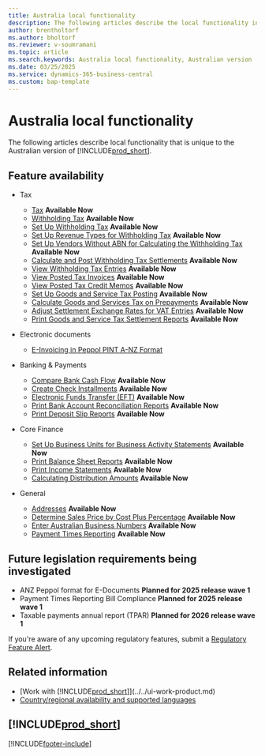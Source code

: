 ```yaml
---
title: Australia local functionality
description: The following articles describe the local functionality in the Australian version of Business Central.
author: brentholtorf
ms.author: bholtorf
ms.reviewer: v-soumramani
ms.topic: article
ms.search.keywords: Australia local functionality, Australian version
ms.date: 03/25/2025
ms.service: dynamics-365-business-central
ms.custom: bap-template
---
```


# Australia local functionality

The following articles describe local functionality that is unique to the Australian version of [!INCLUDE[prod_short](../../includes/prod_short.md)].  

## Feature availability

- Tax
  - [Tax](tax.md) **Available Now**
  - [Withholding Tax](withholding-tax.md) **Available Now**
  - [Set Up Withholding Tax](how-to-set-up-withholding-tax.md) **Available Now**
  - [Set Up Revenue Types for Withholding Tax](how-to-set-up-revenue-types-for-withholding-tax.md) **Available Now**
  - [Set Up Vendors Without ABN for Calculating the Withholding Tax](how-to-set-up-vendors-without-abn-for-calculating-the-withholding-tax.md) **Available Now**
  - [Calculate and Post Withholding Tax Settlements](how-to-calculate-and-post-withholding-tax-settlements.md) **Available Now**
  - [View Withholding Tax Entries](how-to-view-withholding-tax-entries.md) **Available Now**
  - [View Posted Tax Invoices](how-to-view-posted-tax-invoices.md) **Available Now**
  - [View Posted Tax Credit Memos](how-to-view-posted-tax-credit-memos.md) **Available Now**
  - [Set Up Goods and Service Tax Posting](how-to-set-up-goods-and-service-tax-posting.md) **Available Now**
  - [Calculate Goods and Services Tax on Prepayments](how-to-calculate-goods-and-services-tax-on-prepayments.md) **Available Now**
  - [Adjust Settlement Exchange Rates for VAT Entries](how-to-adjust-settlement-exchange-rates-for-vat-entries.md) **Available Now**
  - [Print Goods and Service Tax Settlement Reports](how-to-print-goods-and-service-tax-settlement-reports.md) **Available Now**

- Electronic documents
  - [E-Invoicing in Peppol PINT A-NZ Format](how-to-au-einvoice.md)

- Banking & Payments
  - [Compare Bank Cash Flow](how-to-compare-bank-cash-flow.md) **Available Now**
  - [Create Check Installments](how-to-create-check-installments.md) **Available Now**
  - [Electronic Funds Transfer (EFT)](electronic-funds-transfer-eft-.md) **Available Now**
  - [Print Bank Account Reconciliation Reports](how-to-print-bank-account-reconciliation-reports.md) **Available Now**
  - [Print Deposit Slip Reports](how-to-print-deposit-slip-reports.md) **Available Now**

- Core Finance
  - [Set Up Business Units for Business Activity Statements](how-to-set-up-business-units-for-business-activity-statements.md) **Available Now**
  - [Print Balance Sheet Reports](how-to-print-balance-sheet-reports.md) **Available Now**
  - [Print Income Statements](how-to-print-income-statements.md) **Available Now**
  - [Calculating Distribution Amounts](calculating-distribution-amounts.md) **Available Now**

- General
  - [Addresses](addresses.md) **Available Now**
  - [Determine Sales Price by Cost Plus Percentage](how-to-determine-sales-price-by-cost-plus-percentage.md) **Available Now**
  - [Enter Australian Business Numbers](australian-business-numbers-and-adjustment-notes.md) **Available Now**
  - [Payment Times Reporting](payment-times-reporting.md) **Available Now**

## Future legislation requirements being investigated

- ANZ Peppol format for E-Documents **Planned for 2025 release wave 1**  
- Payment Times Reporting Bill Compliance **Planned for 2025 release wave 1**
- Taxable payments annual report (TPAR) **Planned for 2026 release wave 1**

If you're aware of any upcoming regulatory features, submit a [Regulatory Feature Alert](https://forms.office.com/pages/responsepage.aspx?id=v4j5cvGGr0GRqy180BHbRwkeauYiJKZOpJ0CtKuVmJlURURaMlQ4Rk05UFY4NkVEOTA0MUU5WThXSC4u).

## Related information

- [Work with [!INCLUDE[prod_short](../../includes/prod_short.md)]](../../ui-work-product.md)  
- [Country/regional availability and supported languages](/dynamics365/business-central/dev-itpro/compliance/apptest-countries-and-translations)  

## [!INCLUDE[prod_short](../../includes/free_trial_md.md)]

[!INCLUDE[footer-include](../../includes/footer-banner.md)]
